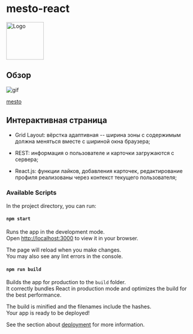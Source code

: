 # mesto-react

<img src="./src/images/logo_color_black.svg" width="100" heigth="100" alt="Logo">

## Обзор

![gif](https://media.giphy.com/media/8XCvP5xWh7czYbU0Cq/giphy.gif)

[mesto](https://auroraptor.github.io/mesto-react/)

## Интерактивная страница

- Grid Layout: вёрстка адаптивная -- ширина зоны с содержимым должна меняться вместе с шириной окна браузера;

- REST: информация о пользователе и карточки загружаются с сервера;

- React.js: функции лайков, добавления карточек, редактирование профиля реализованы через контекст текущего пользователя;

### Available Scripts

In the project directory, you can run:

#### `npm start`

Runs the app in the development mode.\
Open [http://localhost:3000](http://localhost:3000) to view it in your browser.

The page will reload when you make changes.\
You may also see any lint errors in the console.

#### `npm run build`

Builds the app for production to the `build` folder.\
It correctly bundles React in production mode and optimizes the build for the best performance.

The build is minified and the filenames include the hashes.\
Your app is ready to be deployed!

See the section about [deployment](https://facebook.github.io/create-react-app/docs/deployment) for more information.





